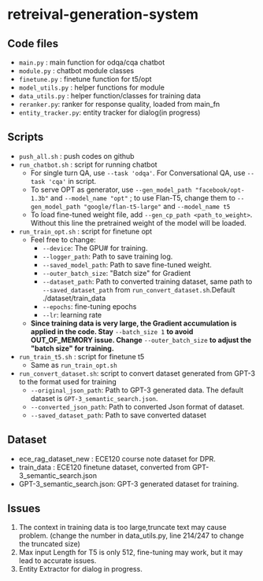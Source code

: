 # retreival-generation-system

## Code files
- `main.py` : main function for odqa/cqa chatbot 
- `module.py` : chatbot module classes 
- `finetune.py` : finetune function for t5/opt 
- `model_utils.py` : helper functions for module 
- `data_utils.py` : helper function/classes for training data 
- `reranker.py`: ranker for response quality, loaded from main_fn
- `entity_tracker.py`: entity tracker for dialog(in progress)
## Scripts 
- `push_all.sh` : push codes on github 
- `run_chatbot.sh` : script for running chatbot  
    - For single turn QA, use `--task 'odqa'`. For Conversational QA, use `--task 'cqa'` in script.
    - To serve OPT as generator, use `--gen_model_path "facebook/opt-1.3b"` and `--model_name "opt"` ; to use Flan-T5, change them to `--gen_model_path "google/flan-t5-large"` and `--model_name t5`
    - To load fine-tuned weight file, add `--gen_cp_path <path_to_weight>`. Without this line the pretrained weight of the model will be loaded.
- `run_train_opt.sh` : script for finetune opt 
    - Feel free to change: 
        - `--device`: The GPU# for training.
        - `--logger_path`: Path to save training log.
        - `--saved_model_path`: Path to save fine-tuned weight.
        - `--outer_batch_size`: "Batch size" for Gradient
        - `--dataset_path`: Path to converted training dataset, same path to `--saved_dataset_path` from `run_convert_dataset.sh`.Default ./dataset/train_data
        - `--epochs`: fine-tuning epochs 
        - `--lr`: learning rate 
    - **Since training data is very large, the Gradient accumulation is applied in the code. Stay** `--batch_size 1` **to avoid OUT_OF_MEMORY issue. Change** `--outer_batch_size` **to adjust the "batch size" for training.**
- `run_train_t5.sh` : script for finetune t5
    - Same as `run_train_opt.sh`
- `run_convert_dataset.sh`: script to convert dataset generated from GPT-3 to the format used for training
    - `--original_json_path`: Path to GPT-3 generated data. The default dataset is `GPT-3_semantic_search.json`.
    - `--converted_json_path`: Path to converted Json format of dataset. 
    - `--saved_dataset_path`: Path to save converted dataset
## Dataset 
- ece_rag_dataset_new : ECE120 course note dataset for DPR. 
- train_data : ECE120 finetune dataset, converted from GPT-3_semantic_search.json
- GPT-3_semantic_search.json: GPT-3 generated dataset for training. 

## Issues
1. The context in training data is too large,truncate text may cause problem. (change the number in data_utils.py, line 214/247 to change the truncated size)
2. Max input Length for T5 is only 512, fine-tuning may work, but it may lead to accurate issues. 
3. Entity Extractor for dialog in progress.
